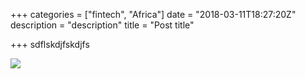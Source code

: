 +++
categories = ["fintech", "Africa"]
date = "2018-03-11T18:27:20Z"
description = "description"
title = "Post title"

+++
sdflskdjfskdjfs

![](/uploads/2018/03/11/moja_app-icon.png)